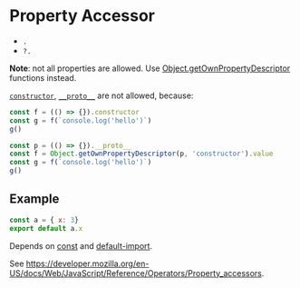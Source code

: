 # Property Accessor

- `.`
- `?.`

**Note**: not all properties are allowed. Use [Object.getOwnPropertyDescriptor](https://developer.mozilla.org/en-US/docs/Web/JavaScript/Reference/Global_Objects/Object/getOwnPropertyDescriptor) functions instead.

[`constructor`](https://developer.mozilla.org/en-US/docs/Web/JavaScript/Reference/Global_Objects/Object/constructor), [`__proto__`](https://developer.mozilla.org/en-US/docs/Web/JavaScript/Reference/Global_Objects/Object/proto) are not allowed, because:

```js
const f = (() => {}).constructor
const g = f(`console.log('hello')`)
g()
```

```js
const p = (() => {}).__proto__
const f = Object.getOwnPropertyDescriptor(p, 'constructor').value
const g = f(`console.log('hello')`)
g()
```

## Example

```js
const a = { x: 3}
export default a.x
```

Depends on [const](./212-const.md) and [default-import](./213-default-import.md).

See <https://developer.mozilla.org/en-US/docs/Web/JavaScript/Reference/Operators/Property_accessors>.
